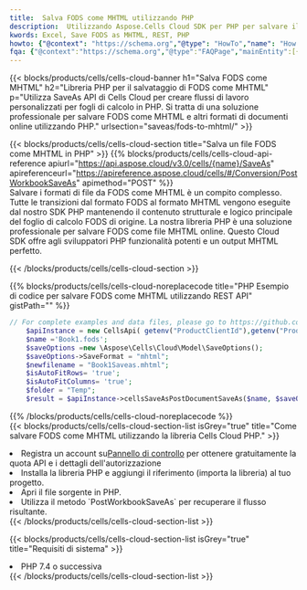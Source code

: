 ```yaml
---
title:  Salva FODS come MHTML utilizzando PHP
description:  Utilizzando Aspose.Cells Cloud SDK per PHP per salvare il file in formato FODS come file in formato MHTML.
kwords: Excel, Save FODS as MHTML, REST, PHP
howto: {"@context": "https://schema.org","@type": "HowTo","name": "How to save FODS as MHTML using the Cells Cloud PHP library.","description": "How to save FODS as MHTML using the Cells Cloud PHP library.","image": {"@type": "ImageObject"},"url": "/php/saveas/fods-to-mhtml/","step": [{ "@type": "HowToStep","name": "How to save FODS as MHTML using the Cells Cloud PHP library. step 1", "image": {"@type": "ImageObject",},"url": "/php/saveas/fods-to-mhtml/","text": "Register an account at <a href='https://dashboard.aspose.cloud/'>Dashboard</a> to get free API quota & authorization details",},{ "@type": "HowToStep","name": "How to save FODS as MHTML using the Cells Cloud PHP library. step 1", "image": {"@type": "ImageObject",},"url": "/php/saveas/fods-to-mhtml/","text": "Install PHP library and add the reference (import the library) to your project.",},{ "@type": "HowToStep","name": "How to save FODS as MHTML using the Cells Cloud PHP library. step 1", "image": {"@type": "ImageObject",},"url": "/php/saveas/fods-to-mhtml/","text": "Open the source file in PHP.",},{ "@type": "HowToStep","name": "How to save FODS as MHTML using the Cells Cloud PHP library. step 1", "image": {"@type": "ImageObject",},"url": "/php/saveas/fods-to-mhtml/","text": "Use the `PostWorkbookSaveAs` method to retrieve the resulting stream.",}, ],"supply": {"@type": "HowToSupply","name": "document"},"tool": [{"@type": "HowToTool","name": "phpstorm, Visual Studio Code, Eclipse"},{"@type": "HowToTool","name": "Aspose Cells"}],"totalTime": "PT6M"}
fqa: {"@context":"https://schema.org","@type":"FAQPage","mainEntity":[{"@type":"Question","name":"Why save file as other formats file in C# using REST API?","acceptedAnswer":{"@type":"Answer","text":"Documents are encoded in many ways, and some files may be incompatible with the software you use. To open and read such files, just save them as appropriate file formats.<br/><ol><li>Install .NET SDK and add the reference (import the library) to your project.</li><li>Open the source file in C# using REST API.</li><li>Call the PostWorkbookSaveAsRequest() method, passing an output filename with required extension.</li><li>Get the result of save as a separate file.</li></ol>"}},{"@type":"Question","name":"What file formats can I save as with your C# library?","acceptedAnswer":{"@type":"Answer","text":"We support a variety of file formats for conversion using .NET library, including XLSX, Excel, xls , PDF, CSV, HTML, Markdown, XML, PNG, JPG, TIFF, Json, TXT and many more."}},{"@type":"Question","name":"What is the maximum allowed file size for conversion using this .NET library?","acceptedAnswer":{"@type":"Answer","text":"There are no file size limits for format conversions using .NET library."}}]}
---
```

{{< blocks/products/cells/cells-cloud-banner h1="Salva FODS come MHTML" h2="Libreria PHP per il salvataggio di FODS come MHTML" p="Utilizza SaveAs API di Cells Cloud per creare flussi di lavoro personalizzati per fogli di calcolo in PHP. Si tratta di una soluzione professionale per salvare FODS come MHTML e altri formati di documenti online utilizzando PHP." urlsection="saveas/fods-to-mhtml/" >}}

{{< blocks/products/cells/cells-cloud-section title="Salva un file FODS come MHTML in PHP" >}}
{{% blocks/products/cells/cells-cloud-api-reference apiurl="https://api.aspose.cloud/v3.0/cells/{name}/SaveAs" apireferenceurl="https://apireference.aspose.cloud/cells/#/Conversion/PostWorkbookSaveAs" apimethod="POST" %}}
<br/>
Salvare i formati di file da FODS come MHTML è un compito complesso. Tutte le transizioni dal formato FODS al formato MHTML vengono eseguite dal nostro SDK PHP mantenendo il contenuto strutturale e logico principale del foglio di calcolo FODS di origine. La nostra libreria PHP è una soluzione professionale per salvare FODS come file MHTML online. Questo Cloud SDK offre agli sviluppatori PHP funzionalità potenti e un output MHTML perfetto.

{{< /blocks/products/cells/cells-cloud-section >}}

{{% blocks/products/cells/cells-cloud-noreplacecode title="PHP Esempio di codice per salvare FODS come MHTML utilizzando REST API" gistPath="" %}}
  
```php
// For complete examples and data files, please go to https://github.com/aspose-cells-cloud/aspose-cells-cloud-php/
    $apiInstance = new CellsApi( getenv("ProductClientId"),getenv("ProductClientSecret") );
    $name ='Book1.fods';
    $saveOptions =new \Aspose\Cells\Cloud\Model\SaveOptions();
    $saveOptions->SaveFormat = "mhtml";
    $newfilename = "Book1Saveas.mhtml";
    $isAutoFitRows= 'true';
    $isAutoFitColumns= 'true';
    $folder = "Temp";
    $result = $apiInstance->cellsSaveAsPostDocumentSaveAs($name, $saveOptions, $newfilename,$isAutoFitRows, $isAutoFitColumns, $folder);
```
  
{{% /blocks/products/cells/cells-cloud-noreplacecode %}}
<br/>
{{< blocks/products/cells/cells-cloud-section-list isGrey="true" title="Come salvare FODS come MHTML utilizzando la libreria Cells Cloud PHP." >}}
<li> Registra un account su<a href="https://dashboard.aspose.cloud/">Pannello di controllo</a> per ottenere gratuitamente la quota API e i dettagli dell'autorizzazione</li>
<li>Installa la libreria PHP e aggiungi il riferimento (importa la libreria) al tuo progetto.</li>
<li>Apri il file sorgente in PHP.</li>
<li>Utilizza il metodo `PostWorkbookSaveAs` per recuperare il flusso risultante.</li>
{{< /blocks/products/cells/cells-cloud-section-list >}}

{{< blocks/products/cells/cells-cloud-section-list isGrey="true" title="Requisiti di sistema" >}}
<li>PHP 7.4 o successiva</li>
{{< /blocks/products/cells/cells-cloud-section-list >}}
